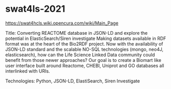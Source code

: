 # swat4ls-2021

https://swat4hcls.wiki.opencura.com/wiki/Main_Page

Title: Converting REACTOME database in JSON-LD and explore the potential in ElasticSearch/Siren investigate
Making datasets available in RDF format was at the heart of the Bio2RDF project. Now with the availability of JSON-LD standard and the scalable NO-SQL technologies (mongo, neo4J, elasticsearch), how can the Life Science Linked Data community could benefit from those newer approaches? Our goal is to create a Biomart like user interface built around Reactome, CHEBI, Uniprot and GO databases all interlinked with URIs.

Technologies: Python, JSON-LD, ElastiSearch, Siren Investigate
